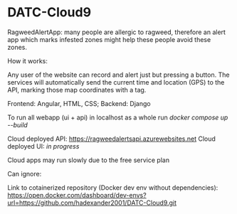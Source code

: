 # DATC-Cloud9

RagweedAlertApp: many people are allergic to ragweed, therefore an alert app which marks infested zones might help these people avoid these zones.

How it works:

Any user of the website can record and alert just but pressing a button. The services will automatically send the current time and location (GPS) to the API, marking those map coordinates with a tag.

Frontend: Angular, HTML, CSS;
Backend: Django

To run all webapp (ui + api) in localhost as a whole run *docker compose up --build*

Cloud deployed API: https://ragweedalertsapi.azurewebsites.net
Cloud deployed UI: *in progress*

Cloud apps may run slowly due to the free service plan

Can ignore:

Link to cotainerized repository (Docker dev env without dependencies):
https://open.docker.com/dashboard/dev-envs?url=https://github.com/hadexander2001/DATC-Cloud9.git

